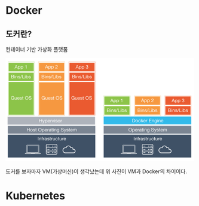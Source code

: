 # Docker

## 도커란?

컨테이너 기반 가상화 플랫폼

![image-20201208201807031](./image/image-20201208201807031.png)

도커를 보자마자 VM(가상머신)이 생각났는데 위 사진이 VM과 Docker의 차이이다.

# Kubernetes